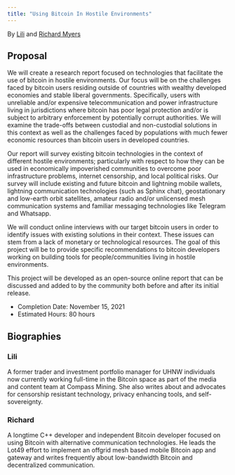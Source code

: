 ```yaml
---
title: "Using Bitcoin In Hostile Environments"
---
```


By [Lili](https://twitter.com/Marketsbylili) and [Richard Myers](https://twitter.com/remyers_)

## Proposal

We will create a research report focused on technologies that facilitate the use of bitcoin in hostile environments. Our focus will be on the challenges faced by bitcoin users residing outside of countries with wealthy developed economies and stable liberal governments. Specifically, users with unreliable and/or expensive telecommunication and power infrastructure living in jurisdictions where bitcoin has poor legal protection and/or is subject to arbitrary enforcement by potentially corrupt authorities. We will examine the trade-offs between custodial and non-custodial solutions in this context as well as the challenges faced by populations with much fewer economic resources than bitcoin users in developed countries.

Our report will survey existing bitcoin technologies in the context of different hostile environments; particularly with respect to how they can be used in economically impoverished communities to overcome poor infrastructure problems, internet censorship, and local political risks. Our survey will include existing and future bitcoin and lightning mobile wallets, lightning communication technologies (such as Sphinx chat), geostationary and low-earth orbit satellites, amateur radio and/or unlicensed mesh communication systems and familiar messaging technologies like Telegram and Whatsapp.

We will conduct online interviews with our target bitcoin users in order to identify issues with existing solutions in their context. These issues can stem from a lack of monetary or technological resources. The goal of this project will be to provide specific recommendations to bitcoin developers working on building tools for people/communities living in hostile environments.

This project will be developed as an open-source online report that can be discussed and added to by the community both before and after its initial release.

* Completion Date: November 15, 2021
* Estimated Hours: 80 hours

## Biographies

### Lili

A former trader and investment portfolio manager for UHNW individuals now currently working full-time in the Bitcoin space as part of the media and content team at Compass Mining. She also writes about and advocates for censorship resistant technology, privacy enhancing tools, and self-sovereignty. 

### Richard

A longtime C++ developer and independent Bitcoin developer focused on using Bitcoin with alternative communication technologies. He leads the Lot49 effort to implement an offgrid mesh based mobile Bitcoin app and gateway and writes frequently about low-bandwidth Bitcoin and decentralized communication.


